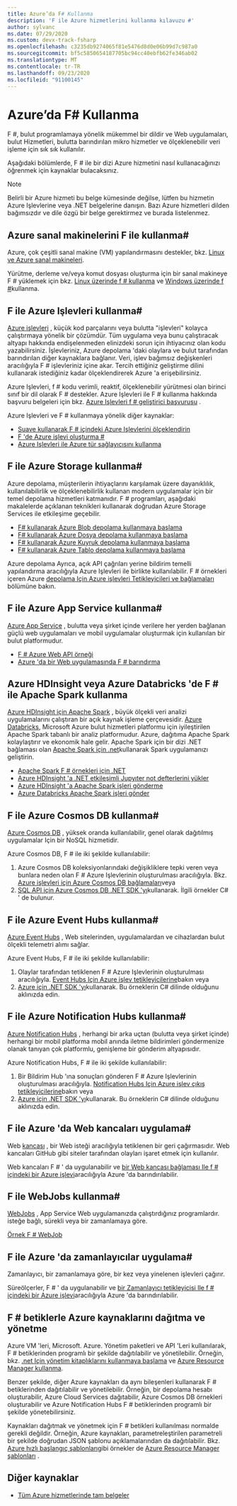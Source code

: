 ```yaml
---
title: Azure’da F# Kullanma
description: 'F ile Azure hizmetlerini kullanma kılavuzu #'
author: sylvanc
ms.date: 07/29/2020
ms.custom: devx-track-fsharp
ms.openlocfilehash: c3235db9274065f81e5476d8d0e06b99d7c987a0
ms.sourcegitcommit: bf5c5850654187705bc94cc40ebfb62fe346ab02
ms.translationtype: MT
ms.contentlocale: tr-TR
ms.lasthandoff: 09/23/2020
ms.locfileid: "91100145"
---
```

# <a name="using-f-on-azure"></a>Azure’da F# Kullanma

F #, bulut programlamaya yönelik mükemmel bir dildir ve Web uygulamaları, bulut Hizmetleri, bulutta barındırılan mikro hizmetler ve ölçeklenebilir veri işleme için sık sık kullanılır.

Aşağıdaki bölümlerde, F # ile bir dizi Azure hizmetini nasıl kullanacağınızı öğrenmek için kaynaklar bulacaksınız.

> [!NOTE]
> Belirli bir Azure hizmeti bu belge kümesinde değilse, lütfen bu hizmetin Azure Işlevlerine veya .NET belgelerine danışın. Bazı Azure hizmetleri dilden bağımsızdır ve dile özgü bir belge gerektirmez ve burada listelenmez.

## <a name="using-azure-virtual-machines-with-f"></a>Azure sanal makinelerini F ile kullanma\#

Azure, çok çeşitli sanal makine (VM) yapılandırmasını destekler, bkz. [Linux ve Azure sanal makineleri](https://azure.microsoft.com/services/virtual-machines/).

Yürütme, derleme ve/veya komut dosyası oluşturma için bir sanal makineye F # yüklemek için bkz. [Linux üzerinde f # kullanma](https://fsharp.org/use/linux) ve [Windows üzerinde f #](https://fsharp.org/use/windows)kullanma.

## <a name="using-azure-functions-with-f"></a>F ile Azure Işlevleri kullanma\#

[Azure işlevleri](https://azure.microsoft.com/services/functions/) , küçük kod parçalarını veya bulutta "işlevleri" kolayca çalıştırmaya yönelik bir çözümdür. Tüm uygulama veya bunu çalıştıracak altyapı hakkında endişelenmeden elinizdeki sorun için ihtiyacınız olan kodu yazabilirsiniz. İşlevleriniz, Azure depolama 'daki olaylara ve bulut tarafından barındırılan diğer kaynaklara bağlanır. Veri, işlev bağımsız değişkenleri aracılığıyla F # işlevleriniz içine akar. Tercih ettiğiniz geliştirme dilini kullanarak istediğiniz kadar ölçeklendirerek Azure 'a erişebilirsiniz.

Azure Işlevleri, f # kodu verimli, reaktif, ölçeklenebilir yürütmesi olan birinci sınıf bir dil olarak F # destekler. Azure Işlevleri ile F # kullanma hakkında başvuru belgeleri için bkz. [Azure Işlevleri f # geliştirici başvurusu](/azure/azure-functions/functions-reference-fsharp) .

Azure Işlevleri ve F # kullanmaya yönelik diğer kaynaklar:

* [Suave kullanarak F # içindeki Azure Işlevlerini ölçeklendirin](https://blog.tamizhvendan.in/blog/2016/09/19/scale-up-azure-functions-in-f-number-using-suave/)
* [F 'de Azure işlevi oluşturma #](https://www.mnie.me/azurefunctions)
* [Azure Işlevleri ile Azure tür sağlayıcısını kullanma](https://compositional-it.com/blog/2017/08-30-using-the-azure-type-provider-with-azure-functions/index.html)

## <a name="using-azure-storage-with-f"></a>F ile Azure Storage kullanma\#

Azure depolama, müşterilerin ihtiyaçlarını karşılamak üzere dayanıklılık, kullanılabilirlik ve ölçeklenebilirlik kullanan modern uygulamalar için bir temel depolama hizmetleri katmanıdır. F # programları, aşağıdaki makalelerde açıklanan teknikleri kullanarak doğrudan Azure Storage Services ile etkileşime geçebilir.

* [F# kullanarak Azure Blob depolama kullanmaya başlama](blob-storage.md)
* [F# kullanarak Azure Dosya depolama kullanmaya başlama](file-storage.md)
* [F# kullanarak Azure Kuyruk depolama kullanmaya başlama](queue-storage.md)
* [F# kullanarak Azure Tablo depolama kullanmaya başlama](table-storage.md)

Azure depolama Ayrıca, açık API çağrıları yerine bildirim temelli yapılandırma aracılığıyla Azure Işlevleri ile birlikte kullanılabilir. F # örnekleri içeren Azure [depolama Için Azure işlevleri Tetikleyicileri ve bağlamaları](/azure/azure-functions/functions-bindings-storage) bölümüne bakın.

## <a name="using-azure-app-service-with-f"></a>F ile Azure App Service kullanma\#

[Azure App Service](https://azure.microsoft.com/services/app-service/) , bulutta veya şirket içinde verilere her yerden bağlanan güçlü web uygulamaları ve mobil uygulamalar oluşturmak için kullanılan bir bulut platformudur.

* [F # Azure Web API örneği](https://github.com/fsprojects/azure-webapi-example)
* [Azure 'da bir Web uygulamasında F # barındırma](https://github.com/isaacabraham/fsharp-demonstrator)

## <a name="using-apache-spark-with-f-on-azure-hdinsight-or-azure-databricks"></a>Azure HDInsight veya Azure Databricks 'de F # ile Apache Spark kullanma

[Azure HDInsight için Apache Spark](/azure/hdinsight/spark/apache-spark-overview) , büyük ölçekli veri analizi uygulamalarını çalıştıran bir açık kaynak işleme çerçevesidir. [Azure Databricks](/azure/databricks/scenarios/what-is-azure-databricks), Microsoft Azure bulut hizmetleri platformu için iyileştirilen Apache Spark tabanlı bir analiz platformudur. Azure, dağıtıma Apache Spark kolaylaştırır ve ekonomik hale gelir. Apache Spark için bir dizi .NET bağlaması olan [Apache Spark için .net](../../spark/what-is-apache-spark-dotnet.md)kullanarak Spark uygulamanızı geliştirin.

* [Apache Spark F # örnekleri için .NET](https://github.com/dotnet/spark/tree/master/examples/Microsoft.Spark.FSharp.Examples)
* [Azure HDInsight 'a .NET etkileşimli Jupyıter not defterlerini yükler](../../spark/how-to-guides/hdinsight-notebook-installation.md)
* [Azure HDInsight 'a Apache Spark işleri gönderme](../../spark/how-to-guides/hdinsight-deploy-methods.md)
* [Azure Databricks Apache Spark işleri gönder](../../spark/how-to-guides/databricks-deploy-methods.md)

## <a name="using-azure-cosmos-db-with-f"></a>F ile Azure Cosmos DB kullanma\#

[Azure Cosmos DB](https://azure.microsoft.com/services/cosmos-db) , yüksek oranda kullanılabilir, genel olarak dağıtılmış uygulamalar Için bir NoSQL hizmetidir.

Azure Cosmos DB, F # ile iki şekilde kullanılabilir:

1. Azure Cosmos DB koleksiyonlarındaki değişikliklere tepki veren veya bunlara neden olan F # Azure Işlevlerinin oluşturulması aracılığıyla. Bkz. [Azure işlevleri için Azure Cosmos DB bağlamaları](/azure/azure-functions/functions-bindings-cosmosdb)veya
2. [SQL API için Azure Cosmos DB .NET SDK 'yı](/azure/cosmos-db/sql-api-sdk-dotnet)kullanarak. İlgili örnekler C# ' de bulunur.

## <a name="using-azure-event-hubs-with-f"></a>F ile Azure Event Hubs kullanma\#

[Azure Event Hubs](https://azure.microsoft.com/services/event-hubs/) , Web sitelerinden, uygulamalardan ve cihazlardan bulut ölçekli telemetri alımı sağlar.

Azure Event Hubs, F # ile iki şekilde kullanılabilir:

1. Olaylar tarafından tetiklenen F # Azure Işlevlerinin oluşturulması aracılığıyla. [Event Hubs Için Azure işlev tetikleyicilerine](/azure/azure-functions/functions-bindings-event-hubs)bakın veya
2. [Azure için .NET SDK 'yı](/azure/event-hubs/event-hubs-csharp-ephcs-getstarted)kullanarak. Bu örneklerin C# dilinde olduğunu aklınızda edin.

## <a name="using-azure-notification-hubs-with-f"></a>F ile Azure Notification Hubs kullanma\#

[Azure Notification Hubs](/azure/notification-hubs/) , herhangi bir arka uçtan (bulutta veya şirket içinde) herhangi bir mobil platforma mobil anında iletme bildirimleri göndermenize olanak tanıyan çok platformlu, genişleme bir gönderim altyapısıdır.

Azure Notification Hubs, F # ile iki şekilde kullanılabilir:

1. Bir Bildirim Hub 'ına sonuçları gönderen F # Azure Işlevlerinin oluşturulması aracılığıyla. [Notification Hubs Için Azure işlev çıkış tetikleyicilerine](/azure/azure-functions/functions-bindings-notification-hubs)bakın veya
2. [Azure için .NET SDK 'yı](/archive/blogs/azuremobile/push-notifications-using-notification-hub-and-net-backend)kullanarak. Bu örneklerin C# dilinde olduğunu aklınızda edin.

## <a name="implementing-webhooks-on-azure-with-f"></a>F ile Azure 'da Web kancaları uygulama\#

Web [kancası](https://en.wikipedia.org/wiki/Webhook) , bir Web isteği aracılığıyla tetiklenen bir geri çağırmasıdır. Web kancaları GitHub gibi siteler tarafından olayları işaret etmek için kullanılır.

Web kancaları F # ' da uygulanabilir ve [bir Web kancası bağlaması Ile f # içindeki bir Azure işlevi](/azure/azure-functions/functions-bindings-http-webhook)aracılığıyla Azure 'da barındırılabilir.

## <a name="using-webjobs-with-f"></a>F ile WebJobs kullanma\#

[WebJobs](/azure/app-service-web/web-sites-create-web-jobs) , App Service Web uygulamanızda çalıştırdığınız programlardır. isteğe bağlı, sürekli veya bir zamanlamaya göre.

[Örnek F # WebJob](https://github.com/jrr/webjob-project-examples)

## <a name="implementing-timers-on-azure-with-f"></a>F ile Azure 'da zamanlayıcılar uygulama\#

Zamanlayıcı, bir zamanlamaya göre, bir kez veya yinelenen işlevleri çağırır.

Süreölçerler, F # ' da uygulanabilir ve [bir Zamanlayıcı tetikleyicisi Ile f # içindeki bir Azure işlevi](/azure/azure-functions/functions-bindings-timer)aracılığıyla Azure 'da barındırılabilir.

## <a name="deploying-and-managing-azure-resources-with-f-scripts"></a>F # betiklerle Azure kaynaklarını dağıtma ve yönetme

Azure VM 'leri, Microsoft. Azure. Yönetim paketleri ve API 'Leri kullanılarak, F # betiklerinden programlı bir şekilde dağıtılabilir ve yönetilebilir. Örneğin, bkz. [.net Için yönetim kitaplıklarını kullanmaya başlama](/previous-versions/azure/dn722415(v=azure.100)) ve [Azure Resource Manager kullanma](/azure/azure-resource-manager/resource-manager-deployment-model).

Benzer şekilde, diğer Azure kaynakları da aynı bileşenleri kullanarak F # betiklerinden dağıtılabilir ve yönetilebilir. Örneğin, bir depolama hesabı oluşturabilir, Azure Cloud Services dağıtabilir, Azure Cosmos DB örnekleri oluşturabilir ve Azure Notification Hubs F # betiklerinden programlı bir şekilde yönetebilirsiniz.

Kaynakları dağıtmak ve yönetmek için F # betikleri kullanılması normalde gerekli değildir. Örneğin, Azure kaynakları, parametreleştirilen parametreli bir şekilde doğrudan JSON şablonu açıklamalarından da dağıtılabilir. Bkz. [Azure hızlı başlangıç şablonları](https://azure.microsoft.com/resources/templates/)gibi örnekler de [Azure Resource Manager şablonları](/azure/azure-resource-manager/resource-manager-template-best-practices) .

## <a name="other-resources"></a>Diğer kaynaklar

* [Tüm Azure hizmetlerinde tam belgeler](/azure/)
